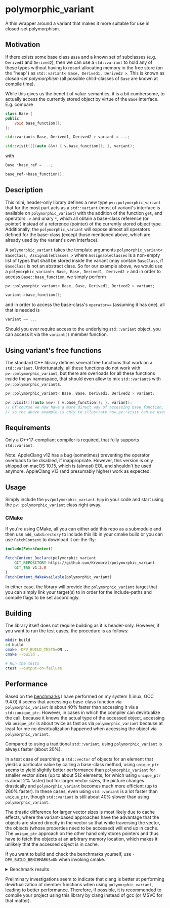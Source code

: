 # polymorphic_variant

A thin wrapper around a variant that makes it more suitable for use in closed-set polymorphism.

## Motivation

If there exists some base class `Base` and a known set of subclasses (e.g. `Derived1` and `Derived2`), then we can use a `std::variant` to hold any of
these types without having to resort allocating memory in the free store (on the "heap") as `std::variant< Base, Derived1, Derived2 >`. This is known
as _closed-set polymorphism_ (all possible child-classes of `Base` are known at compile time).

While this gives us the benefit of value-semantics, it is a bit cumbersome, to actually access the currently stored object by virtue of the `Base`
interface. E.g. compare
```cpp
class Base {
public:
    void base_function();
};

std::variant< Base, Derived1, Derived2 > variant = ...;

std::visit([](auto &&v) { v.base_function(); }, variant);
```
with
```cpp
Base *base_ref = ...;

base_ref->base_function();
```


## Description

This mini, header-only library defines a new type `pv::polymorphic_variant` that for the most part acts as a `std::variant` (most of variant's
interface is available on `polymorphic_variant`) with the addition of the function `get`, and operators `->` and unary `*`, which all obtain a
base-class reference (or pointer) instead of a reference (pointer) of the currently stored object type. Additionally, the `polymorphic_variant` will
expose almost all operators defined for the base-class (except those mentioned above, which are already used by the variant's own interface).

A `polymorphic_variant` takes the template arguments `polymorphic_variant< BaseClass, AssignableClasses >` where `AssignableClasses` is a non-empty
list of types that shall be stored inside the variant (may contain `BaseClass`, if `BaseClass` is not an abstract class. So for our example above, we
would use a `polymorphic_variant< Base, Base, Derived1, Derived2 >` and in order to access `Base::base_function`, we simply perform
```cpp
pv::polymorphic_variant< Base, Base, Derived1, Derived2 > variant;

variant->base_function();
```
and in order to access the base-class's `operator==` (assuming it has one), all that is needed is
```cpp
variant == ...
```

Should you ever require access to the underlying `std::variant` object, you can access it via the `variant()` member function.


## Using variant's free functions

The standard C++ library defines several free functions that work on a `std::variant`. Unfortunately, all these functions do not work with
`pv::polymorphic_variant`, but there are overloads for all these functions inside the `pv` namespace, that should even allow to mix `std::variant`s
with `pv::polymorphic_variant`s.

```cpp
pv::polymorphic_variant< Base, Base, Derived1, Derived2 > variant;

pv::visit([](auto &&v) { v.base_function(); }, variant);
// Of course we now have a more direct way of accessing base_function,
// so the above example is only to illustrate how pv::visit can be used.
```


## Requirements

Only a C++17-compliant compiler is required, that fully supports `std::variant`.

Note: AppleClang v12 has a bug (sometimes) preventing the operator overloads to be disabled, if inappropriate. However, this version is only shipped
on macOS 10.15, which is (almost) EOL and shouldn't be used anymore. AppleClang v13 (and presumably higher) work as expected.


## Usage

Simply include the `pv/polymorphic_variant.hpp` in your code and start using the `pv::polymorphic_variant` class right away.

### CMake

If you're using CMake, all you can either add this repo as a submodule and then use `add_subdirectory` to include this lib in your cmake build or you
can use `FetchContent` to download it on-the-fly:
```cmake
include(FetchContent)

FetchContent_Declare(polymorphic_variant
    GIT_REPOSITORY https://github.com/Krzmbrzl/polymorphic_variant
	GIT_TAG v1.2.0
)
FetchContent_MakeAvailable(polymorphic_variant)
```
In either case, the library will provide the `polymorphic_variant` target that you can simply link your target(s) to in order for the include-paths
and compile flags to be set accordingly.


## Building

The library itself does not require building as it is header-only. However, if you want to run the test cases, the procedure is as follows:
```bash
mkdir build
cd build
cmake -DPV_BUILD_TESTS=ON ..
cmake --build .

# Run the tests
ctest --output-on-failure
```


## Performance

Based on the [benchmarks](./benchmarks) I have performed on my system (Linux, GCC 9.4.0) it seems that accessing a base-class function via
`polymorphic_variant` is about 40% faster than accessing it via a `std::unique_ptr`. However, in cases in which the compiler can devirtualize the call,
because it knows the actual type of the accessed object, accessing via `unique_ptr` is about twice as fast as via `polymorphic_variant` because at
least for me no devirtualization happened when accessing the object via `polymorphic_variant`.

Compared to using a traditional `std::variant`, using `polymorphic_variant` is always faster (about 20%).

In a test case of searching a `std::vector` of objects for an element that yields a particular value by calling a base-class method, using
`unique_ptr` seems to yield slightly better performance than `polymorphic_variant` for smaller vector sizes (up to about 512 elements, for which using
`unique_ptr` is about 2% faster) but for larger vector sizes, the picture changes drastically and `polymorphic_variant` becomes much more efficient
(up to 260% faster). In these cases, even using `std::variant` is a lot faster than `unique_ptr`, though `std::variant` is still about 40% slower than
using `polymorphic_variant`.

The drastic difference for larger vector sizes is most likely due to cache effects, where the variant-based approaches have the advantage that the
objects are stored directly in the vector so that while traversing the vector, the objects (whose properties need to be accessed) will end up in
cache. The `unique_ptr` approach on the other hand only stores pointers and thus have to fetch the objects at an arbitrary memory location, which
makes it unlikely that the accessed object is in cache.

If you want to build and check the benchmarks yourself, use `-DPV_BUILD_BENCHMARKS=ON` when invoking cmake.

<details>
	<summary>Benchmark results</summary>

```
2022-09-12T09:51:02+02:00
Running ./benchmarks/polymorphic_variant_benchmark
Run on (8 X 3487.21 MHz CPU s)
CPU Caches:
  L1 Data 32 KiB (x4)
  L1 Instruction 32 KiB (x4)
  L2 Unified 256 KiB (x4)
  L3 Unified 8192 KiB (x1)
Load Average: 0.61, 0.60, 0.87
----------------------------------------------------------------------------------------------------------------------------
Benchmark                                                                                  Time             CPU   Iterations
----------------------------------------------------------------------------------------------------------------------------
BM_visibleInit< pv::polymorphic_variant< Animal, Dog, Cat > >                           2.06 ns         2.06 ns    339474210
BM_visibleInit< Animal >                                                                1.03 ns         1.03 ns    674996555
BM_visibleInit< std::variant< Dog, Cat > >                                              2.58 ns         2.58 ns    271188673
BM_hiddenInit< pv::polymorphic_variant< Animal, Dog, Cat > >                            1.81 ns         1.81 ns    386446207
BM_hiddenInit< Animal >                                                                 2.58 ns         2.58 ns    271375661
BM_hiddenInit< std::variant< Dog, Cat > >                                               2.58 ns         2.58 ns    271513655
BM_linearSearch_visibleInit< pv::polymorphic_variant< Animal, Dog, Cat > >/1            3.86 ns         3.86 ns    180963759
BM_linearSearch_visibleInit< pv::polymorphic_variant< Animal, Dog, Cat > >/8            14.0 ns         14.0 ns     50026633
BM_linearSearch_visibleInit< pv::polymorphic_variant< Animal, Dog, Cat > >/64           93.7 ns         93.7 ns      7430824
BM_linearSearch_visibleInit< pv::polymorphic_variant< Animal, Dog, Cat > >/512           701 ns          701 ns       992938
BM_linearSearch_visibleInit< pv::polymorphic_variant< Animal, Dog, Cat > >/4096         7877 ns         7877 ns        88412
BM_linearSearch_visibleInit< pv::polymorphic_variant< Animal, Dog, Cat > >/32768       75677 ns        75665 ns         9192
BM_linearSearch_visibleInit< pv::polymorphic_variant< Animal, Dog, Cat > >/262144    1536286 ns      1535973 ns          461
BM_linearSearch_visibleInit< Animal >/1                                                 3.86 ns         3.86 ns    181001013
BM_linearSearch_visibleInit< Animal >/8                                                 13.3 ns         13.3 ns     52401587
BM_linearSearch_visibleInit< Animal >/64                                                89.2 ns         89.2 ns      7798969
BM_linearSearch_visibleInit< Animal >/512                                                684 ns          684 ns      1010620
BM_linearSearch_visibleInit< Animal >/4096                                             10183 ns        10181 ns        68753
BM_linearSearch_visibleInit< Animal >/32768                                           208919 ns       208509 ns         3349
BM_linearSearch_visibleInit< Animal >/262144                                         3986260 ns      3985541 ns          174
BM_linearSearch_visibleInit< std::variant< Dog, Cat > >/1                               5.15 ns         5.15 ns    133703008
BM_linearSearch_visibleInit< std::variant< Dog, Cat > >/8                               16.6 ns         16.5 ns     42509335
BM_linearSearch_visibleInit< std::variant< Dog, Cat > >/64                               113 ns          113 ns      6193792
BM_linearSearch_visibleInit< std::variant< Dog, Cat > >/512                              836 ns          836 ns       830356
BM_linearSearch_visibleInit< std::variant< Dog, Cat > >/4096                           10656 ns        10632 ns        65578
BM_linearSearch_visibleInit< std::variant< Dog, Cat > >/32768                          97575 ns        97551 ns         6968
BM_linearSearch_visibleInit< std::variant< Dog, Cat > >/262144                       2173203 ns      2172760 ns          319
BM_linearSearch_hiddenInit< pv::polymorphic_variant< Animal, Dog, Cat > >/1             3.95 ns         3.95 ns    176889618
BM_linearSearch_hiddenInit< pv::polymorphic_variant< Animal, Dog, Cat > >/8             14.6 ns         14.6 ns     48893922
BM_linearSearch_hiddenInit< pv::polymorphic_variant< Animal, Dog, Cat > >/64            95.7 ns         95.7 ns      7299376
BM_linearSearch_hiddenInit< pv::polymorphic_variant< Animal, Dog, Cat > >/512            732 ns          732 ns       942114
BM_linearSearch_hiddenInit< pv::polymorphic_variant< Animal, Dog, Cat > >/4096          7896 ns         7893 ns        87836
BM_linearSearch_hiddenInit< pv::polymorphic_variant< Animal, Dog, Cat > >/32768        75723 ns        75701 ns         9196
BM_linearSearch_hiddenInit< pv::polymorphic_variant< Animal, Dog, Cat > >/262144     1535836 ns      1535364 ns          450
BM_linearSearch_hiddenInit< Animal >/1                                                  3.87 ns         3.87 ns    180522178
BM_linearSearch_hiddenInit< Animal >/8                                                  13.4 ns         13.4 ns     52259409
BM_linearSearch_hiddenInit< Animal >/64                                                 89.5 ns         89.5 ns      7795769
BM_linearSearch_hiddenInit< Animal >/512                                                 689 ns          689 ns       993027
BM_linearSearch_hiddenInit< Animal >/4096                                              10365 ns        10363 ns        67535
BM_linearSearch_hiddenInit< Animal >/32768                                            206674 ns       206641 ns         3376
BM_linearSearch_hiddenInit< Animal >/262144                                          4038407 ns      4037034 ns          173
BM_linearSearch_hiddenInit< std::variant< Dog, Cat > >/1                                4.88 ns         4.88 ns    142995270
BM_linearSearch_hiddenInit< std::variant< Dog, Cat > >/8                                16.5 ns         16.5 ns     42498518
BM_linearSearch_hiddenInit< std::variant< Dog, Cat > >/64                                111 ns          111 ns      6269956
BM_linearSearch_hiddenInit< std::variant< Dog, Cat > >/512                               840 ns          840 ns       838201
BM_linearSearch_hiddenInit< std::variant< Dog, Cat > >/4096                            10952 ns        10953 ns        63588
BM_linearSearch_hiddenInit< std::variant< Dog, Cat > >/32768                           99285 ns        99285 ns         6621
BM_linearSearch_hiddenInit< std::variant< Dog, Cat > >/262144                        2297590 ns      2297474 ns          305
BM_linearSearch_devirtualized/1                                                         1.54 ns         1.54 ns    453493929
BM_linearSearch_devirtualized/8                                                         5.91 ns         5.91 ns    117701605
BM_linearSearch_devirtualized/64                                                        29.3 ns         29.3 ns     23822477
BM_linearSearch_devirtualized/512                                                        464 ns          464 ns      1504664
BM_linearSearch_devirtualized/4096                                                      4654 ns         4653 ns       150281
BM_linearSearch_devirtualized/32768                                                    80553 ns        80551 ns         8581
BM_linearSearch_devirtualized/262144                                                 1213397 ns      1213332 ns          580
```
</details>

Preliminary investigations seem to indicate that clang is better at performing devirtualization of member functions when using `polymorphic_variant`,
leading to better performance. Therefore, if possible, it is recommended to compile your project using this library by clang instead of gcc (or MSVC
for that matter).

